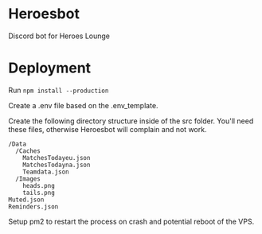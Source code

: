 # Heroesbot
Discord bot for Heroes Lounge


# Deployment

Run `npm install --production`

Create a .env file based on the .env_template.

Create the following directory structure inside of the src folder.
You'll need these files, otherwise Heroesbot will complain and not work.

```
/Data
  /Caches
    MatchesTodayeu.json
    MatchesTodayna.json
    Teamdata.json
  /Images
    heads.png
    tails.png
Muted.json
Reminders.json
```

Setup pm2 to restart the process on crash and potential reboot of the VPS.
